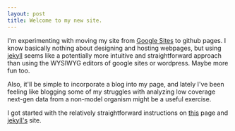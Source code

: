 ```yaml
---
layout: post
title: Welcome to my new site. 
---
```


I'm experimenting with moving my site from [Google Sites](sites.google.com/site/noahmreid) to github pages. I know basically nothing about designing and hosting webpages, but using [jekyll](http://jekyllrb.com/) seems like a potentially more intuitive and straightforward approach than using the WYSIWYG editors of google sites or wordpress. Maybe more fun too. 

Also, it'll be simple to incorporate a blog into my page, and lately I've been feeling like blogging some of my struggles with analyzing low coverage next-gen data from a non-model organism might be a useful exercise. 

I got started with the relatively straightforward instructions on [this](http://joshualande.com/jekyll-github-pages-poole/) page and [jekyll's](http://jekyllrb.com/) site. 